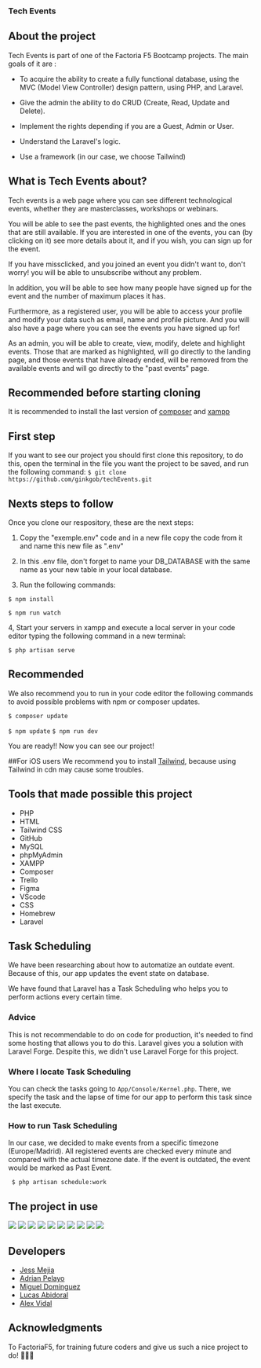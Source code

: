 ### Tech Events

## About the project
Tech Events is part of one of the Factoria F5 Bootcamp projects. The main goals of it are :

- To acquire the ability to create a fully functional database, using the MVC (Model View Controller) design pattern, using PHP, and Laravel. 

- Give the admin the ability to do CRUD (Create, Read, Update and Delete).

- Implement the rights depending if you are a  Guest, Admin or User.

- Understand the Laravel's logic.

- Use a framework (in our case, we choose Tailwind)


## What is Tech Events about?
Tech events is a web page where you can see different technological events, whether they are masterclasses, workshops or webinars.

You will be able to see the past events, the highlighted ones and the ones that are still available. If you are interested in one of the events, you can (by clicking on it) see more details about it, and if you wish, you can sign up for the event.

If you have missclicked, and you joined an event you didn't want to, don't worry! you will be able to unsubscribe without any problem. 

In addition, you will be able to see how many people have signed up for the event and the number of maximum places it has.

Furthermore, as a registered user, you will be able to access your profile and modify your data such as email, name and profile picture. And you will also have a page where you can see the events you have signed up for!

As an admin, you will be able to create, view, modify, delete and highlight events. Those that are marked as highlighted, will go directly to the landing page, and those events that have already ended, will be removed from the available events and will go directly to the "past events" page.



## Recommended before starting cloning

It is recommended to install the last version of  [composer](https://getcomposer.org/) and [xampp](https://www.apachefriends.org/es/index.html)

## First step
If you want to see our project you should first clone this repository, to do this, open the terminal in the file you want the project to be saved, and run the following command:
`$ git clone https://github.com/ginkgob/techEvents.git`


## Nexts steps to follow

Once you clone our respository, these are the next steps:

1. Copy the "exemple.env" code and in a new file copy the code from it and name this new file as ".env"

2. In this .env file, don't forget to name your DB_DATABASE with the same name as your new table in your local database.

3. Run the following commands:

`$ npm install`

`$ npm run watch`

4, Start your servers in xampp and execute a local server in your code editor typing the following command in a new terminal:

`$ php artisan serve`


## Recommended
We also recommend you to run in your code editor the following commands to avoid possible problems with npm or composer updates.

 `$ composer update`
 
 `$ npm update`
`$ npm run dev`

You are ready!! Now you can see our project!

##For iOS users
We recommend you to install [Tailwind](httphttps://tailwindcss.com/docs/guides/laravel:// "Tailwind"), because using Tailwind in cdn may cause some troubles.


## Tools that made possible this project
- PHP
- HTML
- Tailwind CSS
- GitHub
- MySQL
- phpMyAdmin
- XAMPP
- Composer
- Trello
- Figma
- VScode
- CSS
- Homebrew
- Laravel


## Task Scheduling

We have been researching about how to automatize an outdate event. Because of this, our app updates the event state on database.

We have found that Laravel has a Task Scheduling who helps you to perform actions every certain time. 

### Advice

This is not recommendable to do on code for production, it's needed to find some hosting that allows you to do this. Laravel gives you a solution with Laravel Forge. Despite this, we didn't use Laravel Forge for this project.

### Where I locate Task Scheduling

You can check the tasks going to `App/Console/Kernel.php`. There, we specify the task and the lapse of time for our app to perform this task since the last execute.

### How to run Task Scheduling

In our case, we decided to make events from a specific timezone (Europe/Madrid). All registered events are checked every minute and compared with the actual timezone date. If the event is outdated, the event would be marked as Past Event.

` $ php artisan schedule:work` 


## The project in use

<img src="public/screenshot_readme_02.png"/>
<img src="public/screenshot_readme_03.png"/>
<img src="public/screenshot_readme.png"/>
<img src="public/screenshot_readme_10.png"/>
<img src="public/screenshot_readme_09.png"/>
<img src="public/screenshot_readme_04.png"/>
<img src="public/screenshot_readme_05.png"/>
<img src="public/screenshot_readme_06.png"/>
<img src="public/screenshot_readme_07.png"/>
<img src="public/screenshot_readme_08.png"/>

## Developers
- [Jess Mejia](https://github.com/itsberriver)
- [Adrian Pelayo](https://github.com/bigbae18)
- [Miguel Dominguez](https://github.com/MADROCHA)
- [Lucas Abidoral](https://github.com/Lucasbcn)
- [Alex Vidal](https://github.com/ginkgob)

## Acknowledgments
To FactoriaF5, for training future coders and give us such a nice project to do!  🧡🧡🧡

